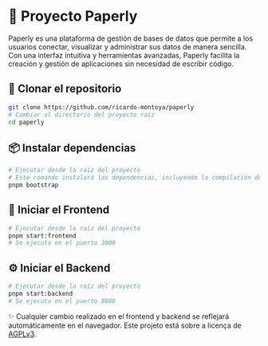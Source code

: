 # 📄 Proyecto Paperly

Paperly es una plataforma de gestión de bases de datos que permite a los usuarios conectar, visualizar y administrar sus datos de manera sencilla. Con una interfaz intuitiva y herramientas avanzadas, Paperly facilita la creación y gestión de aplicaciones sin necesidad de escribir código.

## 🚀 Clonar el repositorio

```sh
git clone https://github.com/ricardo-montoya/paperly
# Cambiar al directorio del proyecto raíz
cd paperly
```

## 📦 Instalar dependencias

```sh
# Ejecutar desde la raíz del proyecto
# Este comando instalará las dependencias, incluyendo la compilación del SDK
pnpm bootstrap
```

## 🎨 Iniciar el Frontend

```sh
# Ejecutar desde la raíz del proyecto
pnpm start:frontend
# Se ejecuta en el puerto 3000
```

## ⚙️ Iniciar el Backend

```sh
# Ejecutar desde la raíz del proyecto
pnpm start:backend
# Se ejecuta en el puerto 8080
```

✨ Cualquier cambio realizado en el frontend y backend se reflejará automáticamente en el navegador.
Este projeto está sobre a licença de [AGPLv3](https://github.com/ricardo-montoya/paperly/blob/develop/LICENSE).